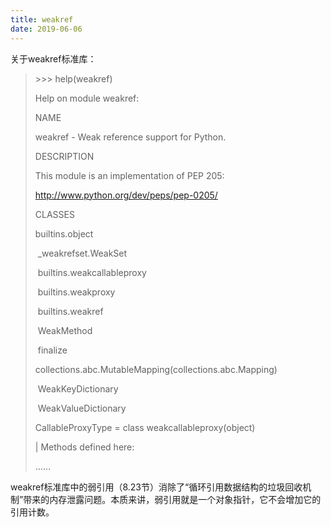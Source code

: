```yaml
---
title: weakref
date: 2019-06-06
---
```


关于weakref标准库：

> \>>> help(weakref)
>
> Help on module weakref:
>
>  
>
> NAME
>
>   weakref - Weak reference support for Python.
>
>  
>
> DESCRIPTION
>
>   This module is an implementation of PEP 205:
>
>  
>
>   http://www.python.org/dev/peps/pep-0205/
>
>  
>
> CLASSES
>
>   builtins.object
>
> ​    _weakrefset.WeakSet
>
> ​    builtins.weakcallableproxy
>
> ​    builtins.weakproxy
>
> ​    builtins.weakref
>
> ​      WeakMethod
>
> ​    finalize
>
>   collections.abc.MutableMapping(collections.abc.Mapping)
>
> ​    WeakKeyDictionary
>
> ​    WeakValueDictionary
>
>  
>
>   CallableProxyType = class weakcallableproxy(object)
>
>    | Methods defined here:
>
> ……

weakref标准库中的弱引用（8.23节）消除了“循环引用数据结构的垃圾回收机制”带来的内存泄露问题。本质来讲，弱引用就是一个对象指针，它不会增加它的引用计数。